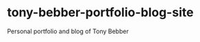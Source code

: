 tony-bebber-portfolio-blog-site
===============================

Personal portfolio and blog of Tony Bebber
